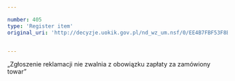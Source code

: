```yaml
---

number: 405
type: 'Register item'
original_uri: 'http://decyzje.uokik.gov.pl/nd_wz_um.nsf/0/EE4B7FBF53F8BCCEC12572DD00329541?OpenDocument'


---
```


„Zgłoszenie reklamacji nie zwalnia z obowiązku zapłaty za zamówiony towar”
